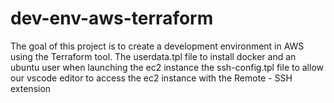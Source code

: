 # dev-env-aws-terraform
The goal of this project is to create a development environment in AWS using the Terraform tool.
The userdata.tpl file to install docker and an ubuntu user when launching the ec2 instance
the ssh-config.tpl file to allow our vscode editor to access the ec2 instance with the Remote - SSH extension
